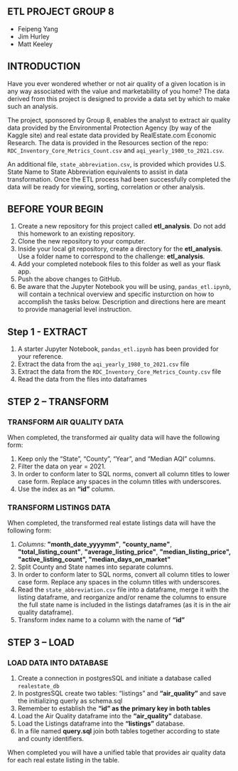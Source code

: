 ## ETL PROJECT GROUP 8

- Feipeng Yang
- Jim Hurley
- Matt Keeley


## INTRODUCTION

Have you ever wondered whether or not air quality of a given location is in any way associated with the value and marketability of you home?  The data derived from this project is designed to provide a data set by which to make such an analysis.

The project, sponsored by Group 8, enables the analyst to extract air quality data provided by the Environmental Protection Agency (by way of the Kaggle site) and real estate data provided by RealEstate.com Economic Research.  The data is provided in the Resources section of the repo: ``RDC_Inventory_Core_Metrics_Count.csv`` and  ``aqi_yearly_1980_to_2021.csv``. 

An additional file, ``state_abbreviation.csv``, is provided which provides U.S. State Name to State Abbreviation equivalents to assist in data transformation.
Once the ETL process had been successfully completed the data will be ready for viewing, sorting, correlation or other analysis.



## BEFORE YOUR BEGIN
1.	Create a new repository for this project called **etl_analysis**. Do not add this homework to an existing repository.
2.	Clone the new repository to your computer.
3.	Inside your local git repository, create a directory for the **etl_analysis**. Use a folder name to correspond to the challenge: **etl_analysis**.
4.	Add your completed notebook files to this folder as well as your flask app.
5.	Push the above changes to GitHub.
6.	Be aware that the Jupyter Notebook you will be using, ``pandas_etl.ipynb``, will contain a technical overview and specific insturction on how to accomplish the tasks below.  Description and directions here are meant to provide managerial level instruction.



## Step 1 - EXTRACT
1.	A starter Jupyter Notebook, ``pandas_etl.ipynb`` has been provided for your reference.
2.	Extract the data from the ``aqi_yearly_1980_to_2021.csv`` file
3.	Extract the data from the ``RDC_Inventory_Core_Metrics_County.csv`` file
4.	Read the data from the files into dataframes



## STEP 2 – TRANSFORM

### TRANSFORM AIR QUALITY DATA
When completed, the transformed air quality data will have the following form:
1.	Keep only the  “State”, “County”, “Year”, and “Median AQI” columns.
2.	Filter the data on year = 2021.
3.	In order to conform later to SQL norms, convert all column titles to lower case form.  Replace any spaces in the column titles with underscores.
4.	Use the index as an **“id”** column.

### TRANSFORM LISTINGS DATA
When completed, the transformed real estate listings data will have the following form:
1.	_Columns:_ **"month_date_yyyymm"**, **"county_name"**, **"total_listing_count"**, **"average_listing_price"**, **"median_listing_price", "active_listing_count", "median_days_on_market"**
2.	Split County and State names into separate columns.
3.	In order to conform later to SQL norms, convert all column titles to lower case form.  Replace any spaces in the column titles with underscores.
4.	Read the ``state_abbreviation.csv`` file into a dataframe, merge it with the listing dataframe, and reorganize and/or rename the columns to ensure the full state name is included in the listings dataframes (as it is in the air quality dataframe).  
5.	Transform index name to a column with the name of **“id”**


## STEP 3 – LOAD

### LOAD DATA INTO DATABASE
1.	Create a connection in postgresSQL and initiate a database called ``realestate_db``
2.	In postgresSQL create two tables: “listings” and **“air_quality”** and save the initializing querly as schema.sql
3.	Remember to establish the **“id” as the primary key in both tables**
4.	Load the Air Quality dataframe into the **“air_quality"** database. 
5.	Load the Listings dataframe into the **“listings”** database. 
6.	In a file named **query.sql** join both tables together according to state and county identifiers.

When completed you will have a unified table that provides air quality data for each real estate listing in the table.
